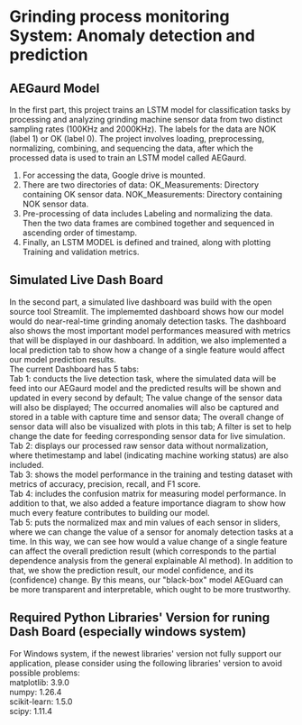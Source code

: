 # Grinding process monitoring System: Anomaly detection and prediction

## AEGaurd Model

In the first part, this project trains an LSTM model for classification tasks by processing and analyzing grinding machine sensor data from two distinct sampling rates (100KHz and 2000KHz). The labels for the data are NOK (label 1) or OK (label 0). The project involves loading, preprocessing, normalizing, combining, and sequencing the data, after which the processed data is used to train an LSTM model called AEGaurd.
1. For accessing the data, Google drive is mounted.
2. There are two directories of data: 
OK_Measurements: Directory containing OK sensor data.
NOK_Measurements: Directory containing NOK sensor data.
3. Pre-processing of data includes Labeling and normalizing the data. Then the two data frames are combined together and sequenced in ascending order of timestamp.
4. Finally, an LSTM MODEL is defined and trained, along with plotting Training and validation metrics.

## Simulated Live Dash Board

In the second part, a simulated live dashboard was build with the open source tool Streamlit. The implememted dashboard shows how our model would do near-real-time grinding anomaly detection tasks. The dashboard also shows the most important model performances measured with metrics that will be displayed in our dashboard. In addition, we also implemented a local prediction tab to show how a change of a single feature would affect our model prediction results. <br/>
The current Dashboard has 5 tabs:<br/>
Tab 1: conducts the live detection task, where the simulated data will be feed into our AEGaurd model and the predicted results will be shown and updated in every second by default; The value change of the sensor data will also be displayed; The occurred anomalies will also be captured and stored in a table with capture time and sensor data; The overall change of sensor data will also be visualized with plots in this tab; A filter is set to help change the date for feeding corresponding sensor data for live simulation.<br/>
Tab 2: displays our processed raw sensor data without normalization, where thetimestamp and label (indicating machine working status) are also included.<br/>
Tab 3: shows the model performance in the training and testing dataset with metrics of accuracy, precision, recall, and F1 score.<br/>
Tab 4: includes the confusion matrix for measuring model performance. In addition to that, we also added a feature importance diagram to show how much every feature contributes to building our model.<br/>
Tab 5: puts the normalized max and min values of each sensor in sliders, where we can change the value of a sensor for anomaly detection tasks at a time. In this way, we can see how would a value change of a single feature can affect the overall prediction result (which corresponds to the partial dependence analysis from the general explainable AI method). In addition to that, we show the prediction result, our model confidence, and its (confidence) change. By this means, our "black-box" model AEGuard can be more transparent and interpretable, which ought to be more trustworthy.

## Required Python Libraries' Version for runing Dash Board (especially windows system) 
For Windows system, if the newest libraries' version not fully support our application, please consider using the following libraries' version to avoid possible problems:<br/>
matplotlib: 3.9.0<br/>
numpy: 1.26.4<br/>
scikit-learn: 1.5.0<br/>
scipy: 1.11.4<br/>
